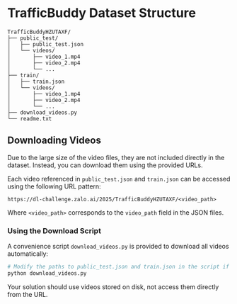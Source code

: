 # TrafficBuddy Dataset Structure
```
TrafficBuddyHZUTAXF/
├── public_test/
│   ├── public_test.json
│   └── videos/
│       ├── video_1.mp4
│       ├── video_2.mp4
│       └── ...
├── train/
│   ├── train.json
│   └── videos/
│       ├── video_1.mp4
│       ├── video_2.mp4
│       └── ...
├── download_videos.py
└── readme.txt
```
## Downloading Videos
Due to the large size of the video files, they are not included directly in the dataset. Instead, you can download them using the provided URLs.


Each video referenced in `public_test.json` and `train.json` can be accessed using the following URL pattern:
```
https://dl-challenge.zalo.ai/2025/TrafficBuddyHZUTAXF/<video_path>
```

Where `<video_path>` corresponds to the `video_path` field in the JSON files.

### Using the Download Script

A convenience script `download_videos.py` is provided to download all videos automatically:
```bash
# Modify the paths to public_test.json and train.json in the script if needed
python download_videos.py
```

Your solution should use videos stored on disk, not access them directly from the URL.